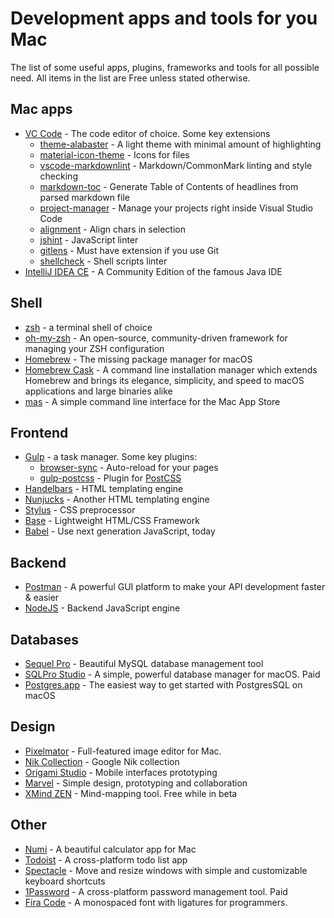 # Development apps and tools for you Mac

The list of some useful apps, plugins, frameworks and tools for all possible need. All items in the list are Free unless stated otherwise.

## Mac apps

- [VC Code](https://code.visualstudio.com) - The code editor of choice. Some key extensions
    - [theme-alabaster](https://marketplace.visualstudio.com/items?itemName=tonsky.theme-alabaster) - A light theme with minimal amount of highlighting
    - [material-icon-theme](https://marketplace.visualstudio.com/items?itemName=PKief.material-icon-theme) - Icons for files
    - [vscode-markdownlint](https://marketplace.visualstudio.com/items?itemName=DavidAnson.vscode-markdownlint) - Markdown/CommonMark linting and style checking
    - [markdown-toc](https://marketplace.visualstudio.com/items?itemName=AlanWalk.markdown-toc) - Generate Table of Contents of headlines from parsed markdown file
    - [project-manager](https://marketplace.visualstudio.com/items?itemName=alefragnani.project-manager) - Manage your projects right inside Visual Studio Code
    - [alignment](https://marketplace.visualstudio.com/items?itemName=annsk.alignment) - Align chars in selection
    - [jshint](https://marketplace.visualstudio.com/items?itemName=dbaeumer.jshint) - JavaScript linter
    - [gitlens](https://marketplace.visualstudio.com/items?itemName=eamodio.gitlens) - Must have extension if you use Git
    - [shellcheck](https://marketplace.visualstudio.com/items?itemName=timonwong.shellcheck) - Shell scripts linter
- [IntelliJ IDEA CE](https://www.jetbrains.com/idea/features/editions_comparison_matrix.html) - A Community Edition of the famous Java IDE

## Shell

- [zsh](http://www.zsh.org) - a terminal shell of choice
- [oh-my-zsh](http://ohmyz.sh) - An open-source, community-driven framework for managing your ZSH configuration
- [Homebrew](https://brew.sh) - The missing package manager for macOS
- [Homebrew Cask](http://caskroom.github.io) - A command line installation manager which extends Homebrew and brings its elegance, simplicity, and speed to macOS applications and large binaries alike
- [mas](https://github.com/mas-cli/mas) - A simple command line interface for the Mac App Store

## Frontend

- [Gulp](https://gulpjs.com) - a task manager. Some key plugins:
    - [browser-sync](https://www.browsersync.io) - Auto-reload for your pages
    - [gulp-postcss](https://github.com/postcss/gulp-postcss) - Plugin for [PostCSS](https://github.com/postcss/postcss)
- [Handelbars](http://handlebarsjs.com) - HTML templating engine
- [Nunjucks](https://mozilla.github.io/nunjucks/) - Another HTML templating engine
- [Stylus](http://stylus-lang.com) - CSS preprocessor
- [Base](http://getbase.org) - Lightweight HTML/CSS Framework
- [Babel](https://babeljs.io) - Use next generation JavaScript, today

## Backend

- [Postman](https://www.getpostman.com) - A powerful GUI platform to make your API development faster & easier
- [NodeJS](https://nodejs.org/en/) - Backend JavaScript engine

## Databases

- [Sequel Pro](http://www.sequelpro.com) - Beautiful MySQL database management tool
- [SQLPro Studio](http://www.sqlprostudio.com) - A simple, powerful database manager for macOS. Paid
- [Postgres.app](http://postgresapp.com) - The easiest way to get started with PostgresSQL on macOS

## Design

- [Pixelmator](http://www.pixelmator.com/mac/) - Full-featured image editor for Mac.
- [Nik Collection](https://www.google.com/intl/en/nikcollection/) - Google Nik collection
- [Origami Studio](https://origami.design) - Mobile interfaces prototyping
- [Marvel](https://marvelapp.com) - Simple design, prototyping and collaboration
- [XMind ZEN](http://www.xmind.net/zen/) - Mind-mapping tool. Free while in beta

## Other

- [Numi](http://numi.io) - A beautiful calculator app for Mac
- [Todoist](https://todoist.com) - A cross-platform todo list app
- [Spectacle](https://www.spectacleapp.com) - Move and resize windows with simple and customizable keyboard shortcuts
- [1Password](https://1password.com) - A cross-platform password management tool. Paid
- [Fira Code](https://github.com/tonsky/FiraCode) - A monospaced font with ligatures for programmers.